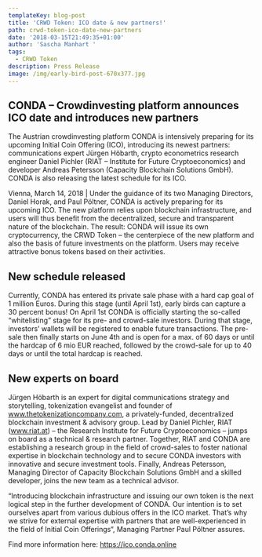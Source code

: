 ```yaml
---
templateKey: blog-post
title: 'CRWD Token: ICO date & new partners!'
path: crwd-token-ico-date-new-partners
date: '2018-03-15T21:49:35+01:00'
author: 'Sascha Manhart '
tags:
  - CRWD Token
description: Press Release
image: /img/early-bird-post-670x377.jpg
---
```

## CONDA – Crowdinvesting platform announces ICO date and introduces new partners

The Austrian crowdinvesting platform CONDA is intensively preparing for its upcoming Initial Coin Offering (ICO), introducing its newest partners: communications expert Jürgen Höbarth, crypto econometrics research engineer Daniel Pichler (RIAT – Institute for Future Cryptoeconomics) and developer Andreas Petersson (Capacity Blockchain Solutions GmbH). CONDA is also releasing the latest schedule for its ICO.

Vienna, March 14, 2018 | Under the guidance of its two Managing Directors, Daniel Horak, and Paul Pöltner, CONDA is actively preparing for its upcoming ICO. The new platform relies upon blockchain infrastructure, and users will thus benefit from the decentralized, secure and transparent nature of the blockchain. The result: CONDA will issue its own cryptocurrency, the CRWD Token – the centerpiece of the new platform and also the basis of future investments on the platform. Users may receive attractive bonus tokens based on their activities.

## New schedule released

Currently, CONDA has entered its private sale phase with a hard cap goal of 1 million Euros. During this stage (until April 1st), early birds can capture a 30 percent bonus! On April 1st CONDA is officially starting the so-called “whitelisting” stage for its pre- and crowd-sale investors. During that stage, investors’ wallets will be registered to enable future transactions. The pre-sale then finally starts on June 4th and is open for a max. of 60 days or until the hardcap of 6 mio EUR reached, followed by the crowd-sale for up to 40 days or until the total hardcap is reached.

## New experts on board

Jürgen Höbarth is an expert for digital communications strategy and storytelling, tokenization evangelist and founder of www.thetokenizationcompany.com, a privately-funded, decentralized blockchain investment & advisory group. Lead by Daniel Pichler, RIAT (www.riat.at) – the Research Institute for Future Cryptoeconomics – jumps on board as a technical & research partner. Together, RIAT and CONDA are establishing a research group in the field of crowd-sales to foster national expertise in blockchain technology and to secure CONDA investors with innovative and secure investment tools. Finally, Andreas Petersson, Managing Director of Capacity Blockchain Solutions GmbH and a skilled developer, joins the new team as a technical advisor.

“Introducing blockchain infrastructure and issuing our own token is the next logical step in the further development of CONDA. Our intention is to set ourselves apart from various dubious offers in the ICO market. That’s why we strive for external expertise with partners that are well-experienced in the field of Initial Coin Offerings“, Managing Partner Paul Pöltner assures.

Find more information here: <https://ico.conda.online>
